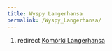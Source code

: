 ```yaml
---
title: Wyspy Langerhansa
permalink: /Wyspy_Langerhansa/
---
```


1.  redirect [Komórki Langerhansa](/atopedia/Komórki_Langerhansa "wikilink")
